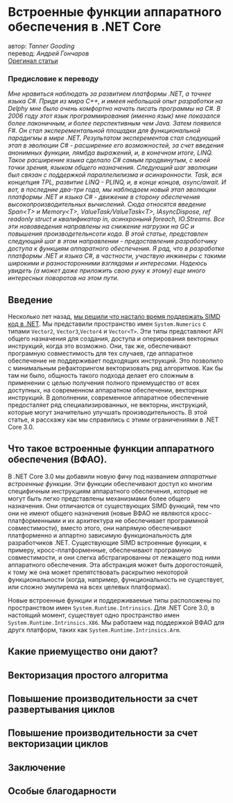 # Встроенные функции аппаратного обеспечения в .NET Core
автор: *Tanner Gooding*  
перевод: *Андрей Гончаров*  
[Орегинал статьи](https://devblogs.microsoft.com/dotnet/hardware-intrinsics-in-net-core/) 

### Предисловие к переводу
*Мне нравиться наблюдать за развитием платформы .NET, а точнее языка C#. Придя из мира C++, и имеея небольшой опыт разработки на Delphy мне было очень комфортно начать писать программы на C#. В 2006 году этот язык программирования (именно язык) мне показался более лаконичным, и более перспективным чем Java. Затем появился F#. Он стал эксперементальной площадки для функциональной парадигмы в мире .NET. Результатом эксперементов стал следующий этап в эволюции C# - расширение его возможностей, за счет введения анонимных функции, лямбда выражений, и, в конечном итоге, LINQ. Такое расширение языка сделало C# самым продвинутым, с моей точки зрения, языком общего назначения. Следующий шаг эволюции был связан с поддержкой параллелилизма и асинхронности. Task, вся концепция TPL, развитие LINQ - PLINQ, и, в конце концов, async/await. И вот, в последние два-три года, мы наблюдаем новый этап эволюции платформы .NET и языка C# - движение в сторону обеспечения высокопроизводительных вычислений. Сюда относятся введение Span&lt;T&gt; и Memory&lt;T&gt;, ValueTask/ValueTask&lt;T&gt;, IAsyncDispose, ref readonly struct и квалификатор in, асинхронынй foreach, IO.Streams. Все эти нововведения направлены на снижение нагрузки на GC и повышения производетельнсоти кода. В этой статье, представлен следующий шаг в этом направлении - предоставления разработчику доступа к функциям аппаратного обеспечения. Я рад, что в разработке платформы .NET и языка C#, в частности, участвую инжинеры с такими широкими и разносторонними взглядами и интересами. Надеюсь увидеть (а может даже приложить свою руку к этому) еще много интересных поворотов на этом пути.*

## Введение
Несколько лет назад, [мы решили что настало время поддержать SIMD код в .NET](https://devblogs.microsoft.com/dotnet/the-jit-finally-proposed-jit-and-simd-are-getting-married/). Мы представили пространство имен `System.Numerics` с типами `Vector2`, `Vector3`,`Vector4` и `Vector<T>`. Эти типы представляют API общего назначения для создания, доступа и оперирования векторных инструкций, когда это возможно. Они, так же, обеспечивают програмную совместимость для тех случаев, где аппаратное обеспечение не поддерживает подходящих инструкций. Это позволило с минимальным рефакторингом векторизовать ряд алгоритмов. Как бы там ни было, общность такого подхода делает его сложным в применении с целью получения полного приемущество от всех доступных, на современном аппаратном обеспечении, векторных инструкций. В дополнении, современное аппаратное обеспечение предосталяет ряд специализированных, не векторны, инструкций, которые могут значительно улучшать производительность. В этой статье, я расскажу как мы справились с этими ограничениями в .NET Core 3.0.

## Что такое встроенные функции аппаратного обеспечения (ВФАО).
В .NET Core 3.0 мы добавили новую фичу под названием *аппаратные встроенные функции*. Эти функции обеспечивают доступ ко многим специфичным инструкциям аппаратного обеспечения, которые не могут быть легко представлены механизмами более общего назначения. Они отличаются от существующих SIMD функций, тем что они не имеют общего назначения (новые ВФАО не являются кросс-платформенными и их архитектура не обеспечивает программной совместимости), вместо этого, они напрямую обеспечивают платформенно и аппартно зависимую функциональность для разработчиков .NET. Существующие SIMD встроенные функции, к примеру, кросс-платформенные, обеспечивают програмную совместимости, и они слегка абстрагированны от лежащего под ними аппаратного обеспечения. Эта абстракция может быть дорогостоящей, к тому же она может препятствовать раскрытию некоторой функциональности (когда, например, функциональность не существует, или сложно эмулирема на всех целевых платформах).

Новые встроенные функции и поддерживаемые типы расположены по пространством имен `System.Runtime.Intrinsics`. Для .NET Core 3.0, в настоящий момент, существует одно пространство имен `System.Runtime.Intrinsics.X86`. Мы работаем над поддержкой ВФАО для другх платформ, таких как `System.Runtime.Intrinsics.Arm`.


## Какие приемущество они дают?

## Векторизация простого алгоритма

## Повышение производительности за счет развертывания циклов

## Повышение производительности за счет векторизации циклов

## Заключение

## Особые благодарности
